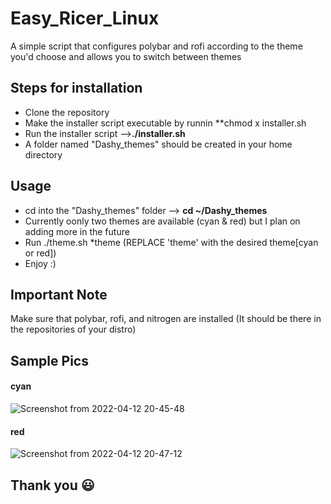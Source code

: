 # Easy_Ricer_Linux
A simple script that configures polybar and rofi according to the theme you'd choose and allows you to switch between themes  
## Steps for installation
* Clone the repository
* Make the installer script executable by runnin **chmod x installer.sh
* Run the installer script -->**./installer.sh**
* A folder named "Dashy_themes" should be created in your home directory
## Usage
* cd into the "Dashy_themes" folder --> **cd ~/Dashy_themes**
* Currently oonly two themes are available (cyan & red) but I plan on adding more in the future
* Run ./theme.sh *theme (REPLACE 'theme' with the desired theme[cyan or red]) 
* Enjoy :)
## Important Note
Make sure that polybar, rofi, and nitrogen are installed (It should be there in the repositories of your distro)
## Sample Pics
#### cyan

![Screenshot from 2022-04-12 20-45-48](https://user-images.githubusercontent.com/98411318/162995789-aa3d40ba-f203-4fd5-b6d5-d9a621ba8171.png)

#### red

![Screenshot from 2022-04-12 20-47-12](https://user-images.githubusercontent.com/98411318/162995935-d077b3e1-072b-4992-a73e-5c193ac6f369.png)

## Thank you 😃 
